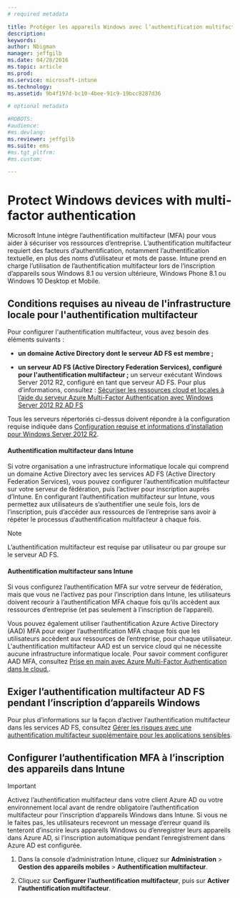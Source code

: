 ```yaml
---
# required metadata

title: Protéger les appareils Windows avec l’authentification multifacteur | Microsoft Intune
description:
keywords:
author: Nbigman
manager: jeffgilb
ms.date: 04/28/2016
ms.topic: article
ms.prod:
ms.service: microsoft-intune
ms.technology:
ms.assetid: 9b4f197d-bc10-4bee-91c9-19bcc8287d36

# optional metadata

#ROBOTS:
#audience:
#ms.devlang:
ms.reviewer: jeffgilb
ms.suite: ems
#ms.tgt_pltfrm:
#ms.custom:

---
```


# Protect Windows devices with multi-factor authentication
Microsoft Intune intègre l’authentification multifacteur (MFA) pour vous aider à sécuriser vos ressources d’entreprise. L’authentification multifacteur requiert des facteurs d’authentification, notamment l’authentification textuelle, en plus des noms d’utilisateur et mots de passe. Intune prend en charge l’utilisation de l’authentification multifacteur lors de l’inscription d’appareils sous Windows 8.1 ou version ultérieure, Windows Phone 8.1 ou Windows 10 Desktop et Mobile. 

## Conditions requises au niveau de l'infrastructure locale pour l'authentification multifacteur
Pour configurer l'authentification multifacteur, vous avez besoin des éléments suivants :

-   **un domaine Active Directory dont le serveur AD FS est membre ;**

-   **un serveur AD FS (Active Directory Federation Services), configuré pour l'authentification multifacteur ;** un serveur exécutant Windows Server 2012 R2, configuré en tant que serveur AD FS. Pour plus d’informations, consultez : [Sécuriser les ressources cloud et locales à l’aide du serveur Azure Multi-Factor Authentication avec Windows Server 2012 R2 AD FS](https://azure.microsoft.com/en-us/documentation/articles/multi-factor-authentication-get-started-adfs-w2k12/)

Tous les serveurs répertoriés ci-dessus doivent répondre à la configuration requise indiquée dans [Configuration requise et informations d’installation pour Windows Server 2012 R2](http://technet.microsoft.com/library/dn303418.aspx).

#### Authentification multifacteur dans Intune
Si votre organisation a une infrastructure informatique locale qui comprend un domaine Active Directory avec les services AD FS (Active Directory Federation Services), vous pouvez configurer l’authentification multifacteur sur votre serveur de fédération, puis l’activer pour inscription auprès d’Intune. En configurant l’authentification multifacteur sur Intune, vous permettez aux utilisateurs de s’authentifier une seule fois, lors de l’inscription, puis d’accéder aux ressources de l’entreprise sans avoir à répéter le processus d’authentification multifacteur à chaque fois.

>[!NOTE]
>L’authentification multifacteur est requise par utilisateur ou par groupe sur le serveur AD FS.  

#### Authentification multifacteur sans Intune
Si vous configurez l’authentification MFA sur votre serveur de fédération, mais que vous ne l’activez pas pour l’inscription dans Intune, les utilisateurs doivent recourir à l’authentification MFA chaque fois qu’ils accèdent aux ressources d’entreprise (et pas seulement à l’inscription de l’appareil).

Vous pouvez également utiliser l’authentification Azure Active Directory (AAD) MFA pour exiger l’authentification MFA chaque fois que les utilisateurs accèdent aux ressources de l’entreprise, pour chaque utilisateur. L'authentification multifacteur AAD est un service cloud qui ne nécessite aucune infrastructure informatique locale. Pour savoir comment configurer AAD MFA, consultez [Prise en main avec Azure Multi-Factor Authentication dans le cloud.](https://azure.microsoft.com/en-us/documentation/articles/multi-factor-authentication-get-started-cloud/).

## Exiger l’authentification multifacteur AD FS pendant l’inscription d’appareils Windows
Pour plus d’informations sur la façon d’activer l’authentification multifacteur dans les services AD FS, consultez [Gérer les risques avec une authentification multifacteur supplémentaire pour les applications sensibles](http://technet.microsoft.com/library/dn280949.aspx).

## Configurer l’authentification MFA à l’inscription des appareils dans Intune
>[!Important]  
>Activez l’authentification multifacteur dans votre client Azure AD ou votre environnement local avant de rendre obligatoire l’authentification multifacteur pour l’inscription d’appareils Windows dans Intune. Si vous ne le faites pas, les utilisateurs recevront un message d’erreur quand ils tenteront d’inscrire leurs appareils Windows ou d’enregistrer leurs appareils dans Azure AD, si l’inscription automatique pendant l’enregistrement dans Azure AD est configurée.

1.  Dans la console d’administration Intune, cliquez sur **Administration** &gt; **Gestion des appareils mobiles** &gt; **Authentification multifacteur**.

2.  Cliquez sur **Configurer l’authentification multifacteur**, puis sur **Activer l’authentification multifacteur**.



<!--HONumber=May16_HO1-->


